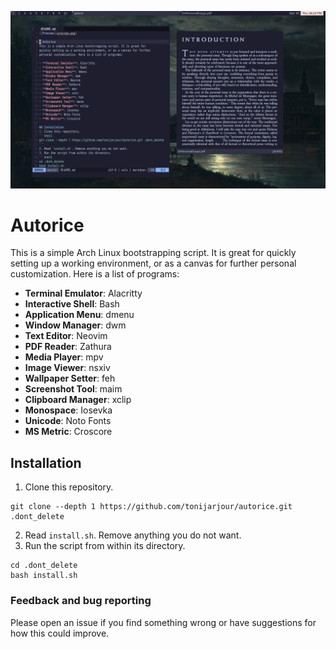 ![Preview](preview.png)

# Autorice
This is a simple Arch Linux bootstrapping script. It is great for
quickly setting up a working environment, or as a canvas for further
personal customization. Here is a list of programs:

- **Terminal Emulator**: Alacritty
- **Interactive Shell**: Bash
- **Application Menu**: dmenu
- **Window Manager**: dwm
- **Text Editor**: Neovim 
- **PDF Reader**: Zathura
- **Media Player**: mpv
- **Image Viewer**: nsxiv
- **Wallpaper Setter**: feh
- **Screenshot Tool**: maim
- **Clipboard Manager**: xclip
- **Monospace**: Iosevka 
- **Unicode**: Noto Fonts
- **MS Metric**: Croscore

## Installation
1. Clone this repository.
```shell
git clone --depth 1 https://github.com/tonijarjour/autorice.git .dont_delete
```
2. Read `install.sh`. Remove anything you do not want.
3. Run the script from within its directory.
```shell
cd .dont_delete
bash install.sh
```

### Feedback and bug reporting
Please open an issue if you find something wrong or have suggestions for how 
this could improve.
